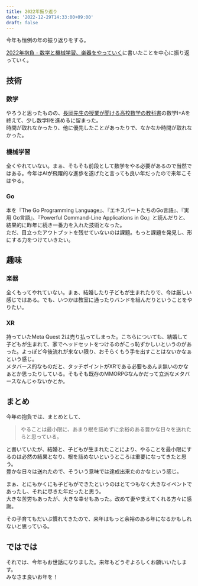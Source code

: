 ```yaml
---
title: 2022年振り返り
date: '2022-12-29T14:33:00+09:00'
draft: false
---
```


今年も恒例の年の振り返りをする。

[2022年抱負 - 数学と機械学習、楽器をやっていく](https://okweird.net/blog/resolution-2022)に書いたことを中心に振り返っていく。

## 技術

### 数学

やろうと思ったものの、[長岡先生の授業が聞ける高校数学の教科書](https://www.amazon.co.jp/dp/B071YHC1KN/)の数学I+Aを終えて、少し数学IIを進めるに留まった。  
時間が取れなかったり、他に優先したことがあったりで、なかなか時間が取れなかった。

### 機械学習

全くやれていない。まぁ、そもそも前段として数学をやる必要があるので当然ではある。今年はAIが飛躍的な進歩を遂げたと言っても良い年だったので来年こそはやる。

### Go

本を『The Go Programming Language』、『エキスパートたちのGo言語』、『実用 Go言語』、『Powerful Command-Line Applications in Go』と読んだりと、結果的に昨年に続き一番力を入れた技術となった。  
ただ、目立ったアウトプットを残せていないのは課題。もっと課題を発見し、形にする力をつけていきたい。

## 趣味

### 楽器

全くもってやれていない。まぁ、結婚したり子どもが生まれたりで、今は厳しい感じではある。でも、いつかは教室に通ったりバンドを組んだりということをやりたい。

### XR

持っていたMeta Quest 2は売り払ってしまった。こちらについても、結婚して子どもが生まれて、家でヘッドセットをつけるのがこっ恥ずかしいというのがあった。よっぽど今後流れが来ない限り、おそらくもう手を出すことはないかなぁという感じ。  
メタバース的なものだと、タッチポイントがXRである必要もあんま無いのかなぁとか思ったりしている。そもそも既存のMMORPGなんかだって立派なメタバースなんじゃないかとか。

## まとめ

今年の抱負では、まとめとして、

> やることは最小限に、あまり根を詰めずに余裕のある豊かな日々を送れたらと思っている。

と書いていたが、結婚と、子どもが生まれたことにより、やることを最小限にするのは必然の結果となり、根を詰めないというところは重要になってきたと思う。  
豊かな日々は送れたので、そういう意味では達成出来たのかなという感じ。

まぁ、とにもかくにも子どもができたというのはとてつもなく大きなイベントであったし、それに尽きた年だったと思う。  
大きな苦労もあったが、大きな幸せもあった。改めて妻や支えてくれる方々に感謝。

その子育てもだいぶ慣れてきたので、来年はもっと余裕のある年になるかもしれないと思っている。

## ではでは

それでは、今年もお世話になりました。来年もどうぞよろしくお願いいたします。  
みなさま良いお年を！
